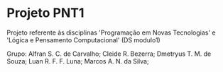 # Projeto PNT1
Projeto referente às disciplinas 'Programação em Novas Tecnologias' e 'Lógica e Pensamento Computacional' (DS modulo1)

Grupo:
Alfran S. C. de Carvalho;
Cleide R. Bezerra;
Dmetryus T. M. de Souza;
Luan R. F. F. Luna;
Marcos A. N. da Silva;
